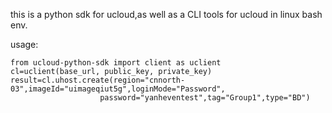 this is a python sdk for ucloud,as well as a CLI tools for ucloud in linux bash
env.

usage:


	from ucloud-python-sdk import client as uclient    
	cl=uclient(base_url, public_key, private_key)    
    result=cl.uhost.create(region="cnnorth-03",imageId="uimageqiut5g",loginMode="Password",
						password="yanheventest",tag="Group1",type="BD")

